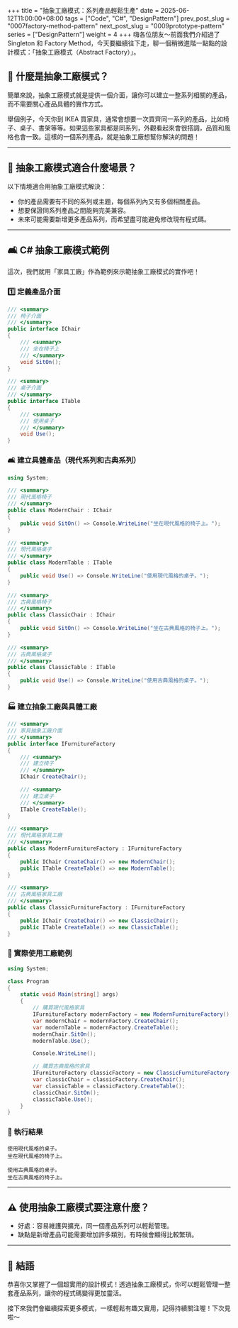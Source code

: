 +++
title = "抽象工廠模式：系列產品輕鬆生產"
date = 2025-06-12T11:00:00+08:00
tags = ["Code", "C#", "DesignPattern"]
prev_post_slug = "0007factory-method-pattern"
next_post_slug = "0009prototype-pattern"
series = ["DesignPattern"]
weight = 4
+++
嗨各位朋友～前面我們介紹過了 Singleton 和 Factory Method，今天要繼續往下走，聊一個稍微進階一點點的設計模式：「抽象工廠模式（Abstract Factory）」。

## 🌟 什麼是抽象工廠模式？

簡單來說，抽象工廠模式就是提供一個介面，讓你可以建立一整系列相關的產品，而不需要關心產品具體的實作方式。

舉個例子，今天你到 IKEA 買家具，通常會想要一次買齊同一系列的產品，比如椅子、桌子、書架等等。如果這些家具都是同系列，外觀看起來會很搭調，品質和風格也會一致。這樣的一個系列產品，就是抽象工廠想幫你解決的問題！

---

## 🧐 抽象工廠模式適合什麼場景？

以下情境適合用抽象工廠模式解決：

- 你的產品需要有不同的系列或主題，每個系列內又有多個相關產品。
- 想要保證同系列產品之間能夠完美兼容。
- 未來可能需要新增更多產品系列，而希望盡可能避免修改現有程式碼。

---

## 🛋️ C# 抽象工廠模式範例

這次，我們就用「家具工廠」作為範例來示範抽象工廠模式的實作吧！

### 1️⃣ 定義產品介面

```csharp
/// <summary>
/// 椅子介面
/// </summary>
public interface IChair
{
    /// <summary>
    /// 坐在椅子上
    /// </summary>
    void SitOn();
}

/// <summary>
/// 桌子介面
/// </summary>
public interface ITable
{
    /// <summary>
    /// 使用桌子
    /// </summary>
    void Use();
}
```

### 🛋️ 建立具體產品（現代系列和古典系列）

```csharp
using System;

/// <summary>
/// 現代風格椅子
/// </summary>
public class ModernChair : IChair
{
    public void SitOn() => Console.WriteLine("坐在現代風格的椅子上。");
}

/// <summary>
/// 現代風格桌子
/// </summary>
public class ModernTable : ITable
{
    public void Use() => Console.WriteLine("使用現代風格的桌子。");
}

/// <summary>
/// 古典風格椅子
/// </summary>
public class ClassicChair : IChair
{
    public void SitOn() => Console.WriteLine("坐在古典風格的椅子上。");
}

/// <summary>
/// 古典風格桌子
/// </summary>
public class ClassicTable : ITable
{
    public void Use() => Console.WriteLine("使用古典風格的桌子。");
}
```

### 🏭 建立抽象工廠與具體工廠

```csharp
/// <summary>
/// 家具抽象工廠介面
/// </summary>
public interface IFurnitureFactory
{
    /// <summary>
    /// 建立椅子
    /// </summary>
    IChair CreateChair();

    /// <summary>
    /// 建立桌子
    /// </summary>
    ITable CreateTable();
}

/// <summary>
/// 現代風格家具工廠
/// </summary>
public class ModernFurnitureFactory : IFurnitureFactory
{
    public IChair CreateChair() => new ModernChair();
    public ITable CreateTable() => new ModernTable();
}

/// <summary>
/// 古典風格家具工廠
/// </summary>
public class ClassicFurnitureFactory : IFurnitureFactory
{
    public IChair CreateChair() => new ClassicChair();
    public ITable CreateTable() => new ClassicTable();
}
```

### 🚀 實際使用工廠範例

```csharp
using System;

class Program
{
    static void Main(string[] args)
    {
        // 購買現代風格家具
        IFurnitureFactory modernFactory = new ModernFurnitureFactory();
        var modernChair = modernFactory.CreateChair();
        var modernTable = modernFactory.CreateTable();
        modernChair.SitOn();
        modernTable.Use();

        Console.WriteLine();

        // 購買古典風格的家具
        IFurnitureFactory classicFactory = new ClassicFurnitureFactory();
        var classicChair = classicFactory.CreateChair();
        var classicTable = classicFactory.CreateTable();
        classicChair.SitOn();
        classicTable.Use();
    }
}
```

### 🎯 執行結果

```
使用現代風格的桌子。
坐在現代風格的椅子上。

使用古典風格的桌子。
坐在古典風格的椅子上。
```

---

## ⚠️ 使用抽象工廠模式要注意什麼？

- 好處：容易維護與擴充，同一個產品系列可以輕鬆管理。
- 缺點是新增產品可能需要增加許多類別，有時候會顯得比較繁瑣。

---

## 🎉 結語

恭喜你又掌握了一個超實用的設計模式！透過抽象工廠模式，你可以輕鬆管理一整套產品系列，讓你的程式碼變得更加靈活。

接下來我們會繼續探索更多模式，一樣輕鬆有趣又實用，記得持續關注喔！下次見啦～
